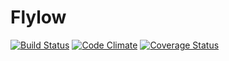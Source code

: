 Flylow
======

[![Build Status][BS img]][Build Status]
[![Code Climate][CC img]][Code Climate]
[![Coverage Status][CS img]][Coverage Status]

[Build Status]: https://travis-ci.org/stephaneliu/flylow
[Code Climate]: https://codeclimate.com/github/stephaneliu/flylow
[Coverage Status]: https://coveralls.io/r/stephaneliu/flylow

[BS img]: https://travis-ci.org/stephaneliu/flylow.svg?branch=master
[CC img]: https://codeclimate.com/github/stephaneliu/flylow/badges/gpa.svg
[CS img]: https://coveralls.io/repos/stephaneliu/flylow/badge.png?branch=master
